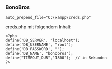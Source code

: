### BonoBros

    auto_prepend_file="C:\xampp\creds.php"

creds.php mit folgendem Inhalt:

    <?php 
    define('DB_SERVER', "localhost");
    define('DB_USERNAME', "root");
    define('DB_PASSWORD', "");
    define('DB_NAME', "bonobros");
    define("TIMEOUT_DUR","1800");  // in Sekunden
    ?>
